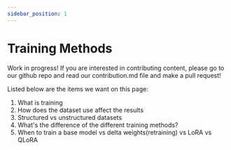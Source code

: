 ```yaml
---
sidebar_position: 1
---
```


# Training Methods

Work in progress! If you are interested in contributing content, please go to our github repo and read our contribution.md file and make a pull request!

Listed below are the items we want on this page:
1. What is training
2. How does the dataset use affect the results
3. Structured vs unstructured datasets
4. What's the difference of the different training methods?
5. When to train a base model vs delta weights(retraining) vs LoRA vs QLoRA